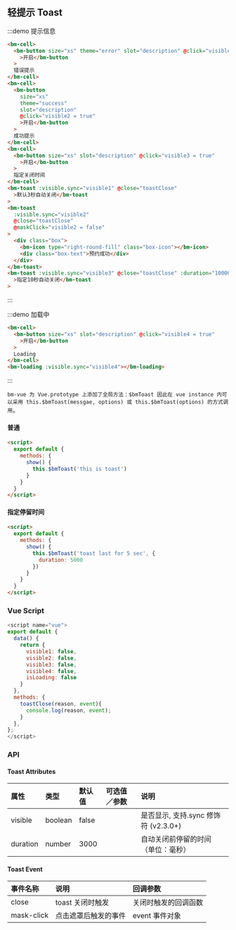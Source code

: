 ## 轻提示 Toast

:::demo 提示信息

```html
<bm-cell>
  <bm-button size="xs" theme="error" slot="description" @click="visible1 = true"
    >开启</bm-button
  >
  错误提示
</bm-cell>
<bm-cell>
  <bm-button
    size="xs"
    theme="success"
    slot="description"
    @click="visible2 = true"
    >开启</bm-button
  >
  成功提示
</bm-cell>
<bm-cell>
  <bm-button size="xs" slot="description" @click="visible3 = true"
    >开启</bm-button
  >
  指定关闭时间
</bm-cell>
<bm-toast :visible.sync="visible1" @close="toastClose"
  >默认3秒自动关闭</bm-toast
>
<bm-toast
  :visible.sync="visible2"
  @close="toastClose"
  @maskClick="visible2 = false"
>
  <div class="box">
    <bm-icon type="right-round-fill" class="box-icon"></bm-icon>
    <div class="box-text">预约成功</div>
  </div>
</bm-toast>
<bm-toast :visible.sync="visible3" @close="toastClose" :duration="10000"
  >指定10秒自动关闭</bm-toast
>
```

:::

:::demo 加载中

```html
<bm-cell>
  <bm-button size="xs" slot="description" @click="visible4 = true"
    >开启</bm-button
  >
  Loading
</bm-cell>
<bm-loading :visible.sync="visible4"></bm-loading>
```

:::

`bm-vue 为 Vue.prototype 上添加了全局方法：$bmToast 因此在 vue instance 内可以采用 this.$bmToast(messgae, options) 或 this.$bmToast(options) 的方式调用`。

#### 普通

```html
<script>
  export default {
    methods: {
      show() {
        this.$bmToast('this is toast')
      }
    }
  }
</script>
```

#### 指定停留时间

```html
<script>
  export default {
    methods: {
      show() {
        this.$bmToast('toast last for 5 sec', {
          duration: 5000
        })
      }
    }
  }
</script>
```

### Vue Script

```javascript
<script name="vue">
export default {
  data() {
    return {
      visible1: false,
      visible2: false,
      visible3: false,
      visible4: false,
      isLoading: false
    }
  },
  methods: {
    toastClose(reason, event){
      console.log(reason, event);
    }
  },
};
</script>
```

### API

#### Toast Attributes

| 属性                 | 类型   | 默认值   | 可选值／参数 | 说明                                 |
| :------------------- | :----- | :------- | :----------- | :----------------------------------- |
| visible              | boolean   | false    |              | 是否显示, 支持.sync 修饰符 (v2.3.0+) |
| duration             | number | 3000     |              | 自动关闭前停留的时间（单位：毫秒）   |

#### Toast Event

| 事件名称 | 说明             | 回调参数                                                                    |
| :------- | :--------------- | :-------------------------------------------------------------------------- |
| close    | toast 关闭时触发 | 关闭时触发的回调函数 |
| mask-click | 点击遮罩后触发的事件 | event 事件对象 |

